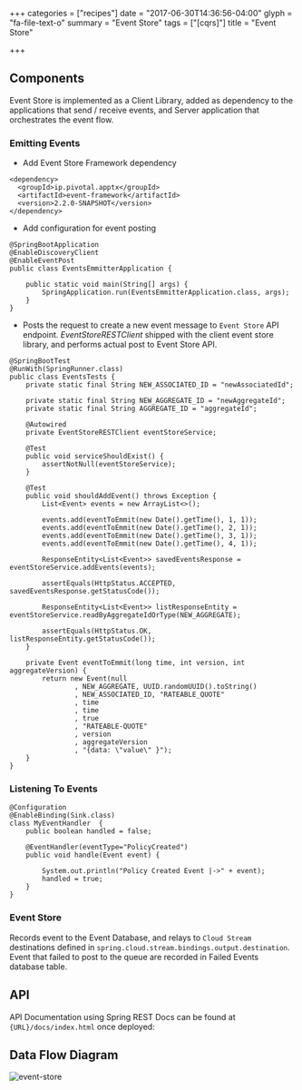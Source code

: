 +++
categories = ["recipes"]
date = "2017-06-30T14:36:56-04:00"
glyph = "fa-file-text-o"
summary = "Event Store"
tags = ["[cqrs]"]
title = "Event Store"

+++

## Components

Event Store is implemented as a Client Library, added as dependency to the applications that send / receive events,
and Server application that orchestrates the event flow.

### Emitting Events

- Add Event Store Framework dependency

```
<dependency>
  <groupId>ip.pivotal.apptx</groupId>
  <artifactId>event-framework</artifactId>
  <version>2.2.0-SNAPSHOT</version>
</dependency>
```
- Add configuration for event posting

```
@SpringBootApplication
@EnableDiscoveryClient
@EnableEventPost
public class EventsEmmitterApplication {

	public static void main(String[] args) {
		SpringApplication.run(EventsEmmitterApplication.class, args);
	}
}
```

- Posts the request to create a new event message to `Event Store` API endpoint.  _EventStoreRESTClient_ shipped with the client event store library, and performs actual post to Event Store API.

```
@SpringBootTest
@RunWith(SpringRunner.class)
public class EventsTests {
    private static final String NEW_ASSOCIATED_ID = "newAssociatedId";

    private static final String NEW_AGGREGATE_ID = "newAggregateId";
    private static final String AGGREGATE_ID = "aggregateId";

    @Autowired
    private EventStoreRESTClient eventStoreService;

    @Test
    public void serviceShouldExist() {
        assertNotNull(eventStoreService);
    }

    @Test
    public void shouldAddEvent() throws Exception {
        List<Event> events = new ArrayList<>();

        events.add(eventToEmmit(new Date().getTime(), 1, 1));
        events.add(eventToEmmit(new Date().getTime(), 2, 1));
        events.add(eventToEmmit(new Date().getTime(), 3, 1));
        events.add(eventToEmmit(new Date().getTime(), 4, 1));

        ResponseEntity<List<Event>> savedEventsResponse = eventStoreService.addEvents(events);

        assertEquals(HttpStatus.ACCEPTED, savedEventsResponse.getStatusCode());

        ResponseEntity<List<Event>> listResponseEntity = eventStoreService.readByAggregateIdOrType(NEW_AGGREGATE);

        assertEquals(HttpStatus.OK, listResponseEntity.getStatusCode());
    }

    private Event eventToEmmit(long time, int version, int aggregateVersion) {
        return new Event(null
                , NEW_AGGREGATE, UUID.randomUUID().toString()
                , NEW_ASSOCIATED_ID, "RATEABLE_QUOTE"
                , time
                , time
                , true
                , "RATEABLE-QUOTE"
                , version
                , aggregateVersion
                , "{data: \"value\" }");
    }
}
```


### Listening To Events

```
@Configuration
@EnableBinding(Sink.class)
class MyEventHandler  {
	public boolean handled = false;

	@EventHandler(eventType="PolicyCreated")
	public void handle(Event event) {

		System.out.println("Policy Created Event |->" + event);
		handled = true;
	}
}
```

### Event Store

Records event to the Event Database, and relays to `Cloud Stream` destinations defined in `spring.cloud.stream.bindings.output.destination`.  Event that failed to post to the queue are recorded in Failed Events database table.


## API

API Documentation using Spring REST Docs can be found at `{URL}/docs/index.html` once deployed:


## Data Flow Diagram

![event-store](/documents/event-store/event-store-diagram.png)
